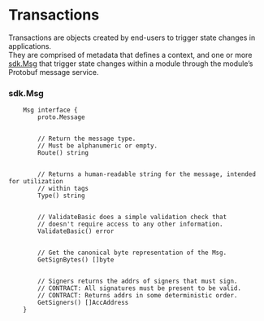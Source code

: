 # Transactions
Transactions are objects created by end-users to trigger state changes in applications.<br/>
 They are comprised of metadata that defines a context, and one or more [sdk.Msg](#sdk.Msg)  that trigger state changes within a module through the module’s Protobuf message service.

 ### sdk.Msg

```abnf
 	Msg interface {
		proto.Message


		// Return the message type.
		// Must be alphanumeric or empty.
		Route() string


		// Returns a human-readable string for the message, intended for utilization
		// within tags
		Type() string


		// ValidateBasic does a simple validation check that
		// doesn't require access to any other information.
		ValidateBasic() error


		// Get the canonical byte representation of the Msg.
		GetSignBytes() []byte


		// Signers returns the addrs of signers that must sign.
		// CONTRACT: All signatures must be present to be valid.
		// CONTRACT: Returns addrs in some deterministic order.
		GetSigners() []AccAddress
	}
```